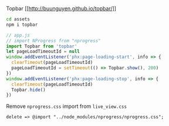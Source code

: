 Topbar
[[http://buunguyen.github.io/topbar/]]

```bash
cd assets
npm i topbar
```

```javascript
// app.js
// import NProgress from "nprogress"
import Topbar from 'topbar'
let pageLoadTimeoutId = null
window.addEventListener('phx:page-loading-start', info => {
  clearTimeout(pageLoadTimeoutId)
  pageLoadTimeoutId = setTimeout(() => Topbar.show(), 200)
})
window.addEventListener('phx:page-loading-stop', info => {
  clearTimeout(pageLoadTimeoutId)
  Topbar.hide()
})
```

Remove `nprogress.css` import from `live_view.css`

```
delete => @import "../node_modules/nprogress/nprogress.css";
```